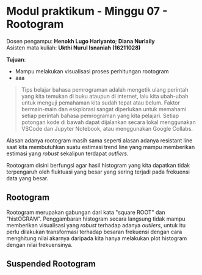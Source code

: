 # Modul praktikum - Minggu 07 - Rootogram 

Dosen pengampu: **Henokh Lugo Hariyanto**; **Diana Nurlaily**   
Asisten mata kuliah: **Ukthi Nurul Isnaniah (16211028)**

**Tujuan**:
- Mampu melakukan visualisasi proses perhitungan rootogram
- aaa

> Tips belajar bahasa pemrograman adalah mengetik ulang perintah yang kita
> temukan di buku ataupun di internet, lalu kita ubah-ubah untuk menguji 
> pemahaman kita sudah tepat atau belum. Faktor bermain-main dan eskplorasi
> sangat diperlukan untuk memahami setiap perintah bahasa pemrograman yang
> kita pelajari. Setiap potongan kode di bawah dapat dijalankan secara lokal
> menggunakan VSCode dan Jupyter Notebook, atau menggunakan Google Collabs.

Alasan adanya rootogram masih sama seperti alasan adanya resistant line
saat kita membutuhkan suatu estimasi trend line yang mampu memberikan
estimasi yang _robust_ sekalipun terdapat _outliers_.

Rootogram disini berfungsi agar hasil histogram yang kita dapatkan
tidak terpengaruh oleh fluktuasi yang besar yang sering terjadi pada
frekuensi data yang besar.

## Rootogram

Rootogram merupakan gabungan dari kata "square ROOT" dan "histOGRAM".
Penggambaran histogram secara langsung tidak mampu memberikan visualisasi
yang _robust_ terhadap adanya _outliers_, untuk itu perlu dilakukan transformasi
terhadap besaran frekuensi dengan cara menghitung nilai akarnya daripada
kita hanya melakukan plot histogram dengan nilai frekuensinya.

## Suspended Rootogram


